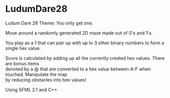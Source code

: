 LudumDare28
===========

Ludum Dare 28 Theme: You only get one.  

Move around a randomly generated 2D maze made out of 0's and 1's.  

You play as a 1 that can pair up with up to 3 other binary numbers to form a single hex value.  

Score is calculated by adding up all the currently created hex values. There are bonus items  
denoted by a @ that are converted to a hex value between A-F when touched. Manipulate the map  
by reducing obstacles into hex values!  

Using SFML 2.1 and C++
